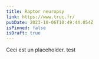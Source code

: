 ```yaml
---
title: Raptor neuropsy
link: https://www.truc.fr/
pubDate: 2023-10-06T10:49:44.054Z
isPinned: false
isDraft: true
---
```

Ceci est un placeholder. test